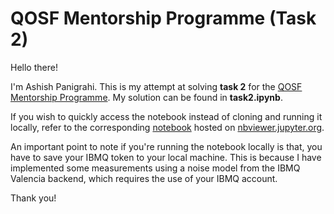 # QOSF Mentorship Programme (Task 2)

Hello there!

I'm Ashish Panigrahi. This is my attempt at solving **task 2** for the [QOSF Mentorship Programme](https://qosf.org/qc_mentorship/). My solution can be found in **task2.ipynb**.

If you wish to quickly access the notebook instead of cloning and running it locally, refer to the corresponding [notebook](https://nbviewer.jupyter.org/github/paniash/qosf-mentorship/blob/master/task2.ipynb) hosted on [nbviewer.jupyter.org](https://nbviewer.jupyter.org/).

An important point to note if you're running the notebook locally is that, you have to save your IBMQ token to your local machine. This is because I have implemented some measurements using a noise model from the IBMQ Valencia backend, which requires the use of your IBMQ account.

Thank you!
